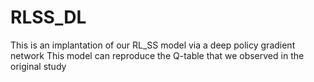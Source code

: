 # RLSS_DL

This is an implantation of our RL_SS model via a deep policy gradient network
This model can reproduce the Q-table that we observed in the original study
